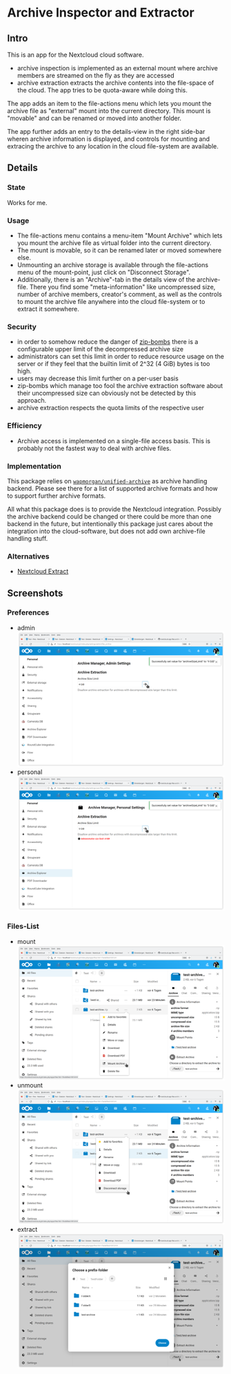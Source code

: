 # Archive Inspector and Extractor

## Intro
This is an app for the Nextcloud cloud software.

- archive inspection is implemented as an external mount where
  archive members are streamed on the fly as they are accessed
- archive extraction extracts the archive contents into the file-space
  of the cloud. The app tries to be quota-aware while doing this.

The app adds an item to the file-actions menu which lets you mount the
archive file as "external" mount into the current directory. This
mount is "movable" and can be renamed or moved into another folder.

The app further adds an entry to the details-view in the right
side-bar wheren archive information is displayed, and controls for
mounting and extracing the archive to any location in the cloud
file-system are available.

## Details

### State

Works for me.

### Usage

- The file-actions menu contains a menu-item "Mount Archive" which
  lets you mount the archive file as virtual folder into the current
  directory.
- The mount is movable, so it can be renamed later or moved somewhere
  else.
- Unmounting an archive storage is available through the file-actions
  menu of the mount-point, just click on "Disconnect Storage".
- Additionally, there is an "Archive"-tab in the details view of the
  archive-file. There you find some "meta-information" like
  uncompressed size, number of archive members, creator's comment, as
  well as the controls to mount the archive file anywhere into the
  cloud file-system or to extract it somewhere.

### Security

- in order to somehow reduce the danger of
  [zip-bombs](https://en.wikipedia.org/wiki/Zip_bomb) there is a
  configurable upper limit of the decompressed archive size
- administrators can set this limit in order to reduce resource
  usage on the server or if they feel that the builtin limit of 2^32
  (4 GiB) bytes is too high.
- users may decrease this limit further on a per-user basis
- zip-bombs which manage too fool the archive extraction software
  about their uncompressed size can obviously not be detected by this
  approach.
- archive extraction respects the quota limits of the respective user

###  Efficiency
- Archive access is implemented on a single-file access basis. This is
  probably not the fastest way to deal with archive files.

### Implementation
This package relies on
[`wapmorgan/unified-archive`](https://github.com/wapmorgan/UnifiedArchive)
as archive handling backend. Please see there for a list of supported
archive formats and how to support further archive formats.

All what this package does is to provide the Nextcloud
integration. Possibly the archive backend could be changed or there
could be more than one backend in the future, but intentionally this
package just cares about the integration into the cloud-software, but
does not add own archive-file handling stuff.

### Alternatives

- [Nextcloud Extract](https://github.com/PaulLereverend/NextcloudExtract)

## Screenshots

### Preferences

- admin ![file list](contrib/screenshots/files_archive_admin_settings.png)
- personal ![file list](contrib/screenshots/files_archive_personal_settings.png)

### Files-List

- mount ![file list](contrib/screenshots/files_archive_file_list_1.png)
- unmount ![file list](contrib/screenshots/files_archive_file_list_2.png)
- extract ![file list](contrib/screenshots/files_archive_file_list_3.png)
